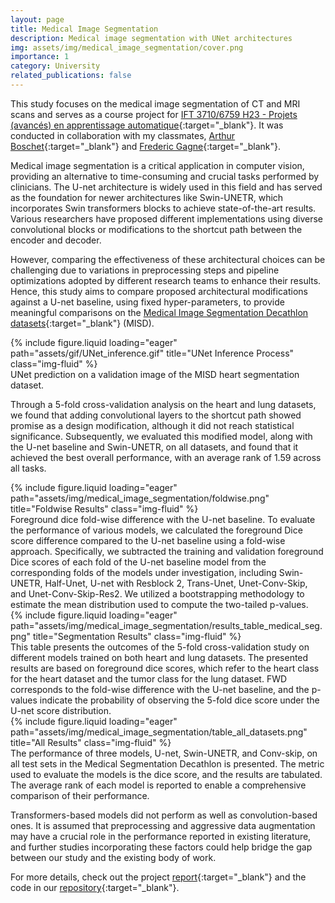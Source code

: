 ```yaml
---
layout: page
title: Medical Image Segmentation
description: Medical image segmentation with UNet architectures
img: assets/img/medical_image_segmentation/cover.png
importance: 1
category: University
related_publications: false
---
```


This study focuses on the medical image segmentation of CT and MRI scans and serves as a course project for [IFT 3710/6759 H23 - Projets (avancés) en apprentissage automatique](https://alexhernandezgarcia.github.io/teaching/mlprojects23/){:target="_blank"}. It was conducted in collaboration with my classmates, [Arthur Boschet](https://github.com/ArthurBoschet){:target="_blank"} and [Frederic Gagne](https://github.com/fregagne){:target="_blank"}.

Medical image segmentation is a critical application in computer vision, providing an alternative to time-consuming and crucial tasks performed by clinicians. The U-net architecture is widely used in this field and has served as the foundation for newer architectures like Swin-UNETR, which incorporates Swin transformers blocks to achieve state-of-the-art results. Various researchers have proposed different implementations using diverse convolutional blocks or modifications to the shortcut path between the encoder and decoder.

However, comparing the effectiveness of these architectural choices can be challenging due to variations in preprocessing steps and pipeline optimizations adopted by different research teams to enhance their results. Hence, this study aims to compare proposed architectural modifications against a U-net baseline, using fixed hyper-parameters, to provide meaningful comparisons on the [Medical Image Segmentation Decathlon datasets](http://medicaldecathlon.com/){:target="_blank"} (MISD).

<div class="row justify-content-center">
    <div class="col-12">
        {% include figure.liquid loading="eager" path="assets/gif/UNet_inference.gif" title="UNet Inference Process" class="img-fluid" %}
    </div>
</div>
<div class="caption">
    UNet prediction on a validation image of the MISD heart segmentation dataset.
</div>

Through a 5-fold cross-validation analysis on the heart and lung datasets, we found that adding convolutional layers to the shortcut path showed promise as a design modification, although it did not reach statistical significance. Subsequently, we evaluated this modified model, along with the U-net baseline and Swin-UNETR, on all datasets, and found that it achieved the best overall performance, with an average rank of 1.59 across all tasks.

<div class="row justify-content-center">
    <div class="col-12">
        {% include figure.liquid loading="eager" path="assets/img/medical_image_segmentation/foldwise.png" title="Foldwise Results" class="img-fluid" %}
    </div>
</div>
<div class="caption">
    Foreground dice fold-wise difference with the U-net baseline. To evaluate the performance of various models, we calculated the foreground Dice score difference compared to the U-net baseline using a fold-wise approach. Specifically, we subtracted the training and validation foreground Dice scores of each fold of the U-net baseline model from the corresponding folds of the models under investigation, including Swin-UNETR, Half-Unet, U-net with Resblock 2, Trans-Unet, Unet-Conv-Skip, and Unet-Conv-Skip-Res2. We utilized a bootstrapping methodology to estimate the mean distribution used to compute the two-tailed p-values.
</div>

<div class="row justify-content-center">
    <div class="col-12">
        {% include figure.liquid loading="eager" path="assets/img/medical_image_segmentation/results_table_medical_seg.png" title="Segmentation Results" class="img-fluid" %}
    </div>
</div>
<div class="caption">
    This table presents the outcomes of the 5-fold cross-validation study on different models trained on both heart and lung datasets. The presented results are based on foreground dice scores, which refer to the heart class for the heart dataset and the tumor class for the lung dataset. FWD corresponds to the fold-wise difference with the U-net baseline, and the p-values indicate the probability of observing the 5-fold dice score under the U-net score distribution.
</div>

<div class="row justify-content-center">
    <div class="col-md-8">
        {% include figure.liquid loading="eager" path="assets/img/medical_image_segmentation/table_all_datasets.png" title="All Results" class="img-fluid" %}
    </div>
</div>
<div class="caption">
    The performance of three models, U-net, Swin-UNETR, and Conv-skip, on all test sets in the Medical Segmentation Decathlon is presented. The metric used to evaluate the models is the dice score, and the results are tabulated. The average rank of each model is reported to enable a comprehensive comparison of their performance.
</div>

Transformers-based models did not perform as well as convolution-based ones. It is assumed that preprocessing and aggressive data augmentation may have a crucial role in the performance reported in existing literature, and further studies incorporating these factors could help bridge the gap between our study and the existing body of work.

For more details, check out the project [report](https://clem2507.github.io/assets/pdf/MedicalSegmentationReport.pdf){:target="_blank"} and the code in our [repository](https://github.com/ArthurBoschet/medical_segmentation){:target="_blank"}.